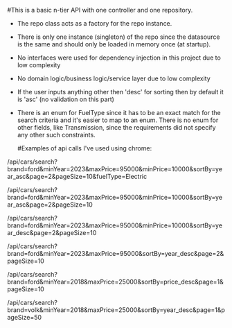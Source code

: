 #This is a basic n-tier API with one controller and one repository.
- The repo class acts as a factory for the repo instance.
- There is only one instance (singleton) of the repo since the datasource is the same and should only be loaded in memory once (at startup).
- No interfaces were used for dependency injection in this project due to low complexity
- No domain logic/business logic/service layer due to low complexity
- If the user inputs anything other then 'desc' for sorting then by default it is 'asc' (no validation on this part)
- There is an enum for FuelType since it has to be an exact match for the search criteria and it's easier to map to an enum. There is no enum for other fields, like Transmission, since the requirements did not specify any other such constraints.

  #Examples of api calls I've used using chrome:
  
/api/cars/search?brand=ford&minYear=2023&maxPrice=95000&minPrice=10000&sortBy=year_asc&page=2&pageSize=10&fuelType=Electric

/api/cars/search?brand=ford&minYear=2023&maxPrice=95000&minPrice=10000&sortBy=year_asc&page=2&pageSize=10

/api/cars/search?brand=ford&minYear=2023&maxPrice=95000&minPrice=10000&sortBy=year_desc&page=2&pageSize=10

/api/cars/search?brand=ford&minYear=2023&maxPrice=95000&sortBy=year_desc&page=2&pageSize=10

/api/cars/search?brand=ford&minYear=2018&maxPrice=25000&sortBy=price_desc&page=1&pageSize=10

/api/cars/search?brand=volk&minYear=2018&maxPrice=25000&sortBy=year_desc&page=1&pageSize=50

